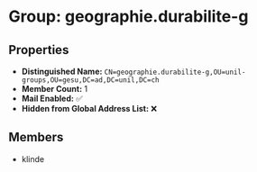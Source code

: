 # Group: geographie.durabilite-g

## Properties

- **Distinguished Name:** `CN=geographie.durabilite-g,OU=unil-groups,OU=gesu,DC=ad,DC=unil,DC=ch`
- **Member Count:** 1
- **Mail Enabled:** ✅
- **Hidden from Global Address List:** ❌

## Members

- klinde
